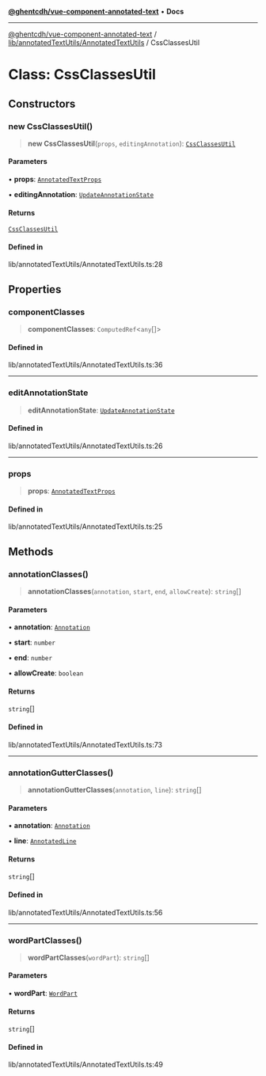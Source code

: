 [**@ghentcdh/vue-component-annotated-text**](../../../../README.md) • **Docs**

***

[@ghentcdh/vue-component-annotated-text](../../../../modules.md) / [lib/annotatedTextUtils/AnnotatedTextUtils](../README.md) / CssClassesUtil

# Class: CssClassesUtil

## Constructors

### new CssClassesUtil()

> **new CssClassesUtil**(`props`, `editingAnnotation`): [`CssClassesUtil`](CssClassesUtil.md)

#### Parameters

• **props**: [`AnnotatedTextProps`](../../../../types/Props/interfaces/AnnotatedTextProps.md)

• **editingAnnotation**: [`UpdateAnnotationState`](../../StateClasses/classes/UpdateAnnotationState.md)

#### Returns

[`CssClassesUtil`](CssClassesUtil.md)

#### Defined in

lib/annotatedTextUtils/AnnotatedTextUtils.ts:28

## Properties

### componentClasses

> **componentClasses**: `ComputedRef`\<`any`[]\>

#### Defined in

lib/annotatedTextUtils/AnnotatedTextUtils.ts:36

***

### editAnnotationState

> **editAnnotationState**: [`UpdateAnnotationState`](../../StateClasses/classes/UpdateAnnotationState.md)

#### Defined in

lib/annotatedTextUtils/AnnotatedTextUtils.ts:26

***

### props

> **props**: [`AnnotatedTextProps`](../../../../types/Props/interfaces/AnnotatedTextProps.md)

#### Defined in

lib/annotatedTextUtils/AnnotatedTextUtils.ts:25

## Methods

### annotationClasses()

> **annotationClasses**(`annotation`, `start`, `end`, `allowCreate`): `string`[]

#### Parameters

• **annotation**: [`Annotation`](../../../../types/Annotation/interfaces/Annotation.md)

• **start**: `number`

• **end**: `number`

• **allowCreate**: `boolean`

#### Returns

`string`[]

#### Defined in

lib/annotatedTextUtils/AnnotatedTextUtils.ts:73

***

### annotationGutterClasses()

> **annotationGutterClasses**(`annotation`, `line`): `string`[]

#### Parameters

• **annotation**: [`Annotation`](../../../../types/Annotation/interfaces/Annotation.md)

• **line**: [`AnnotatedLine`](../../../../types/AnnotatedText/interfaces/AnnotatedLine.md)

#### Returns

`string`[]

#### Defined in

lib/annotatedTextUtils/AnnotatedTextUtils.ts:56

***

### wordPartClasses()

> **wordPartClasses**(`wordPart`): `string`[]

#### Parameters

• **wordPart**: [`WordPart`](../../../../types/AnnotatedText/interfaces/WordPart.md)

#### Returns

`string`[]

#### Defined in

lib/annotatedTextUtils/AnnotatedTextUtils.ts:49
